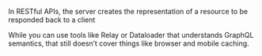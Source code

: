 In RESTful APIs, the server creates the representation of a resource to be responded back to a client

While you can use tools like Relay or Dataloader that understands GraphQL semantics, that still doesn’t cover things like browser and mobile caching.


